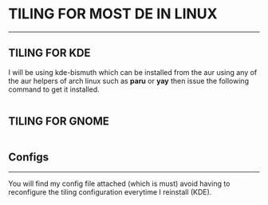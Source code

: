 # TILING FOR MOST DE IN LINUX
---
## TILING FOR KDE
I will be using kde-bismuth which can be installed from the aur using any of the aur helpers of arch linux such as **paru** or **yay** then issue the following command to get it installed.

```paru -Sy kwin-bismuth
```
## TILING FOR GNOME 
```paru -Sy gnome-shell-extension-pop-shell-bin
```

## Configs
---
You will find my config file attached (which is must) avoid having to reconfigure the tiling configuration everytime I reinstall (KDE).
